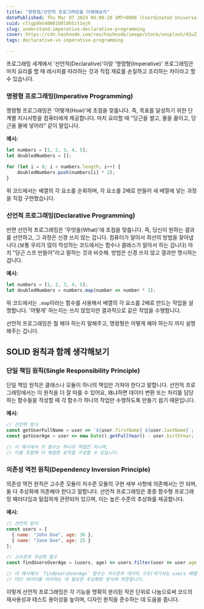 ```yaml
---
title: "명령형/선언적 프로그래밍을 이해해보자"
datePublished: Thu Mar 07 2024 04:00:29 GMT+0000 (Coordinated Universal Time)
cuid: cltgp9kh4000108l0h5it1ejh
slug: understand-imperative-declarative-programming
cover: https://cdn.hashnode.com/res/hashnode/image/stock/unsplash/42uZfLm9uUQ/upload/3d91256cb3188eeff85ea8d1feb25290.jpeg
tags: declarative-vs-imperative-programming

---
```


프로그래밍 세계에서 '선언적(Declarative)'이랑 '명령형(Imperative)' 프로그래밍은 마치 요리를 할 때 레시피를 따라하는 것과 직접 재료를 손질하고 조리하는 차이라고 할 수 있습니다.

### 명령형 프로그래밍(Imperative Programming)

명령형 프로그래밍은 '어떻게(How)'에 초점을 맞춥니다. 즉, 목표를 달성하기 위한 단계별 지시사항을 컴퓨터에게 제공합니다. 마치 요리할 때 "당근을 썰고, 물을 끓이고, 당근을 물에 넣어라" 같이 말입니다.

**예시:**

```javascript
let numbers = [1, 2, 3, 4, 5];
let doubledNumbers = [];

for (let i = 0; i < numbers.length; i++) {
    doubledNumbers.push(numbers[i] * 2);
}
```

위 코드에서는 배열의 각 요소를 순회하며, 각 요소를 2배로 만들어 새 배열에 넣는 과정을 직접 구현했습니다.

### 선언적 프로그래밍(Declarative Programming)

반면 선언적 프로그래밍은 '무엇을(What)'에 초점을 맞춥니다. 즉, 당신이 원하는 결과를 선언하고, 그 과정은 신경 쓰지 않는 겁니다. 컴퓨터가 알아서 최선의 방법을 찾아냅니다.(보통 우리가 많이 작성하는 코드에서는 함수나 클래스가 알아서 하는 겁니다) 마치 "당근 스프 만들어"라고 말하는 것과 비슷해. 방법은 신경 쓰지 않고 결과만 명시하는 겁니다.

**예시:**

```javascript
let numbers = [1, 2, 3, 4, 5];
let doubledNumbers = numbers.map(number => number * 2);
```

위 코드에서는 `.map`이라는 함수를 사용해서 배열의 각 요소를 2배로 만드는 작업을 설명합니다. '어떻게' 하는지는 쓰지 않았지만 결과적으로 같은 작업을 수행합니다.

선언적 프로그래밍은 뭘 해야 하는지 말해주고, 명령형은 어떻게 해야 하는지 까지 설명해주는 겁니다.

## SOLID 원칙과 함께 생각해보기

### 단일 책임 원칙(Single Responsibility Principle)

단일 책임 원칙은 클래스나 모듈이 하나의 책임만 가져야 한다고 말합니다. 선언적 프로그래밍에서는 이 원칙을 더 잘 따를 수 있어요, 왜냐하면 데이터 변환 또는 처리를 담당하는 함수들을 작성할 때 각 함수가 하나의 작업만 수행하도록 만들기 쉽기 때문입니다.

**예시:**

```javascript
// 선언적 방식
const getUserFullName = user => `${user.firstName} ${user.lastName}`;
const getUserAge = user => new Date().getFullYear() - user.birthYear;

// 이 예시에서 각 함수는 하나의 책임만 지니며, 
// 이를 조합해 더 복잡한 로직을 구성할 수 있습니다.
```

### 의존성 역전 원칙(Dependency Inversion Principle)

의존성 역전 원칙은 고수준 모듈이 저수준 모듈의 구현 세부 사항에 의존해서는 안 되며, 둘 다 추상화에 의존해야 한다고 말합니다. 선언적 프로그래밍은 종종 함수형 프로그래밍 패러다임과 밀접하게 관련되어 있으며, 이는 높은 수준의 추상화를 제공합니다.

**예시:**

```javascript
// 선언적 방식
const users = [
  { name: "John Doe", age: 30 },
  { name: "Jane Doe", age: 25 }
];

// 고수준의 추상화 함수
const findUsersOverAge = (users, age) => users.filter(user => user.age > age);

// 이 예시에서 `findUsersOverAge` 함수는 저수준의 데이터 구조(여기서는 users 배열)에 의존하지 않으며, 
// 대신 데이터를 처리하는 데 필요한 추상화된 방식에 의존합니다.
```

이렇게 선언적 프로그래밍은 각 기능을 명확히 분리된 작은 단위로 나눔으로써 코드의 재사용성과 테스트 용이성을 높이며, 디자인 원칙을 준수하는 데 도움을 줍니다.